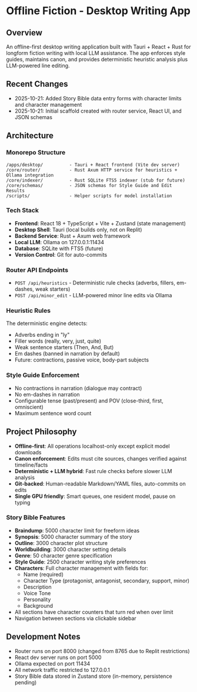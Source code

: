# Offline Fiction - Desktop Writing App

## Overview
An offline-first desktop writing application built with Tauri + React + Rust for longform fiction writing with local LLM assistance. The app enforces style guides, maintains canon, and provides deterministic heuristic analysis plus LLM-powered line editing.

## Recent Changes
- 2025-10-21: Added Story Bible data entry forms with character limits and character management
- 2025-10-21: Initial scaffold created with router service, React UI, and JSON schemas

## Architecture

### Monorepo Structure
```
/apps/desktop/          - Tauri + React frontend (Vite dev server)
/core/router/           - Rust Axum HTTP service for heuristics + Ollama integration
/core/indexer/          - Rust SQLite FTS5 indexer (stub for future)
/core/schemas/          - JSON schemas for Style Guide and Edit Results
/scripts/               - Helper scripts for model installation
```

### Tech Stack
- **Frontend**: React 18 + TypeScript + Vite + Zustand (state management)
- **Desktop Shell**: Tauri (local builds only, not on Replit)
- **Backend Service**: Rust + Axum web framework
- **Local LLM**: Ollama on 127.0.0.1:11434
- **Database**: SQLite with FTS5 (future)
- **Version Control**: Git for auto-commits

### Router API Endpoints
- `POST /api/heuristics` - Deterministic rule checks (adverbs, fillers, em-dashes, weak starters)
- `POST /api/minor_edit` - LLM-powered minor line edits via Ollama

### Heuristic Rules
The deterministic engine detects:
- Adverbs ending in "ly"
- Filler words (really, very, just, quite)
- Weak sentence starters (Then, And, But)
- Em dashes (banned in narration by default)
- Future: contractions, passive voice, body-part subjects

### Style Guide Enforcement
- No contractions in narration (dialogue may contract)
- No em-dashes in narration
- Configurable tense (past/present) and POV (close-third, first, omniscient)
- Maximum sentence word count

## Project Philosophy
- **Offline-first**: All operations localhost-only except explicit model downloads
- **Canon enforcement**: Edits must cite sources, changes verified against timeline/facts
- **Deterministic + LLM hybrid**: Fast rule checks before slower LLM analysis
- **Git-backed**: Human-readable Markdown/YAML files, auto-commits on edits
- **Single GPU friendly**: Smart queues, one resident model, pause on typing

### Story Bible Features
- **Braindump**: 5000 character limit for freeform ideas
- **Synopsis**: 5000 character summary of the story
- **Outline**: 3000 character plot structure
- **Worldbuilding**: 3000 character setting details
- **Genre**: 50 character genre specification
- **Style Guide**: 2500 character writing style preferences
- **Characters**: Full character management with fields for:
  - Name (required)
  - Character Type (protagonist, antagonist, secondary, support, minor)
  - Description
  - Voice Tone
  - Personality
  - Background
- All sections have character counters that turn red when over limit
- Navigation between sections via clickable sidebar

## Development Notes
- Router runs on port 8000 (changed from 8765 due to Replit restrictions)
- React dev server runs on port 5000
- Ollama expected on port 11434
- All network traffic restricted to 127.0.0.1
- Story Bible data stored in Zustand store (in-memory, persistence pending)
